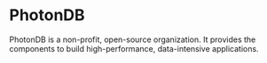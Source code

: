 # PhotonDB

PhotonDB is a non-profit, open-source organization. It provides the components to build high-performance, data-intensive applications.
